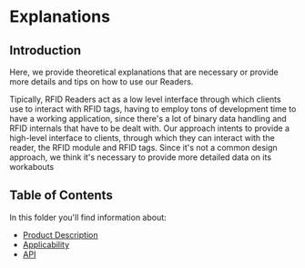 # Explanations

## Introduction

Here, we provide theoretical explanations that are necessary or provide more details
and tips on how to use our Readers. 

Tipically, RFID Readers act as a low level interface
through which clients use to interact with RFID tags, having to employ
tons of development time to have a working application, since there's a
lot of binary data handling and RFID internals that have to be dealt 
with. Our approach intents to provide a high-level interface to clients,
through which they can interact with the reader, the RFID module and RFID
tags. Since it's not a common design approach, we think it's necessary to
provide more detailed data on its workabouts

## Table of Contents
In this folder you'll find information about:

- [Product Description](product_description.md#product-description)
- [Applicability](applicability.md#applicability)
- [API](api.md#api)
  

